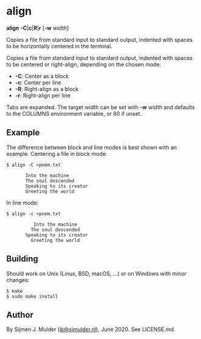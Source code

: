 align
=====
**align** **-C**|**c**|**R**|**r** [**-w** *width*]

Copies a file from standard input to standard output, indented with
spaces to be horizontally centered in the terminal.

Copies a file from standard input to standard output, indented with
spaces to be centered or right-align, depending on the chosen mode:

 - **-C**: Center as a block
 - **-c**: Center per line
 - **-R**: Right-align as a block
 - **-r**: Right-align per line

Tabs are expanded. The target width can be set with **-w** *width* and
defaults to the COLUMNS environment variable, or 80 if unset.

Example
-------
The difference between block and line modes is best shown with an
example. Centering a file in block mode:

    $ align -C <poem.txt

           Into the machine
           The soul descended
           Speaking to its creator
           Greeting the world

In line mode:

    $ align -c <poem.txt

              Into the machine
             The soul descended
           Speaking to its creator
             Greeting the world

Building
--------
Should work on Unix (Linux, BSD, macOS, ...) or on Windows with
minor changes:

    $ make
    $ sudo make install

Author
------
By Sijmen J. Mulder (<ik@sjmulder.nl>), June 2020. See LICENSE.md.

